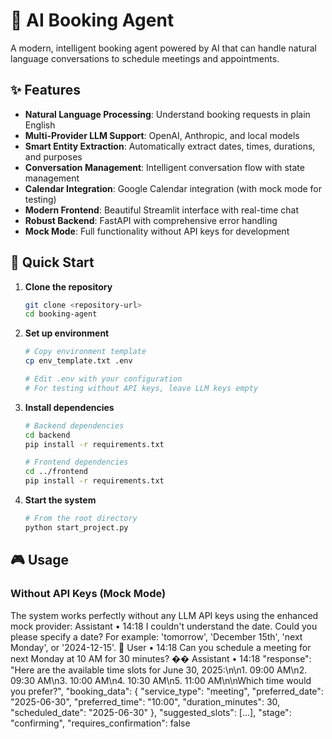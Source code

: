 # 🤖 AI Booking Agent

A modern, intelligent booking agent powered by AI that can handle natural language conversations to schedule meetings and appointments.

## ✨ Features

- **Natural Language Processing**: Understand booking requests in plain English
- **Multi-Provider LLM Support**: OpenAI, Anthropic, and local models
- **Smart Entity Extraction**: Automatically extract dates, times, durations, and purposes
- **Conversation Management**: Intelligent conversation flow with state management
- **Calendar Integration**: Google Calendar integration (with mock mode for testing)
- **Modern Frontend**: Beautiful Streamlit interface with real-time chat
- **Robust Backend**: FastAPI with comprehensive error handling
- **Mock Mode**: Full functionality without API keys for development

## 🚀 Quick Start

1. **Clone the repository**
   ```bash
   git clone <repository-url>
   cd booking-agent
   ```

2. **Set up environment**
   ```bash
   # Copy environment template
   cp env_template.txt .env
   
   # Edit .env with your configuration
   # For testing without API keys, leave LLM keys empty
   ```

3. **Install dependencies**
   ```bash
   # Backend dependencies
   cd backend
   pip install -r requirements.txt
   
   # Frontend dependencies
   cd ../frontend
   pip install -r requirements.txt
   ```

4. **Start the system**
   ```bash
   # From the root directory
   python start_project.py
   ```

## 🎮 Usage

### Without API Keys (Mock Mode)
The system works perfectly without any LLM API keys using the enhanced mock provider:
Assistant • 14:18
I couldn't understand the date. Could you please specify a date? For example: 'tomorrow', 'December 15th', 'next Monday', or '2024-12-15'.
👤
User • 14:18
Can you schedule a meeting for next Monday at 10 AM for 30 minutes?
��
Assistant • 14:18
"response": "Here are the available time slots for June 30, 2025:\n\n1. 09:00 AM\n2. 09:30 AM\n3. 10:00 AM\n4. 10:30 AM\n5. 11:00 AM\n\nWhich time would you prefer?",
"booking_data": {
  "service_type": "meeting",
  "preferred_date": "2025-06-30",
  "preferred_time": "10:00",
  "duration_minutes": 30,
  "scheduled_date": "2025-06-30"
},
"suggested_slots": [...],
"stage": "confirming",
"requires_confirmation": false